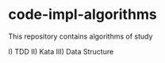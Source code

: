 code-impl-algorithms
====================

This repository contains algorithms of study

I) TDD
II) Kata
III) Data Structure

